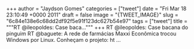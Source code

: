 
+++
author = "Jaydson Gomes"
categories = ["tweet"]
date = "Fri Mar 18 23:10:49 +0000 2011"
draft = false
image = "{TWEET_IMAGE}"
slug = "6c84e138e6c68dd2df92f5e91f123dc627b54e97"
tags = ["tweet"]
title = """RT @ileopoldes: Case baca..."""
+++
RT @ileopoldes: Case bacana do pinguim RT @baguete: A rede de farmácias Maxxi Econômica trocou Windows por Linux. Conheçam o projeto: ht ...
